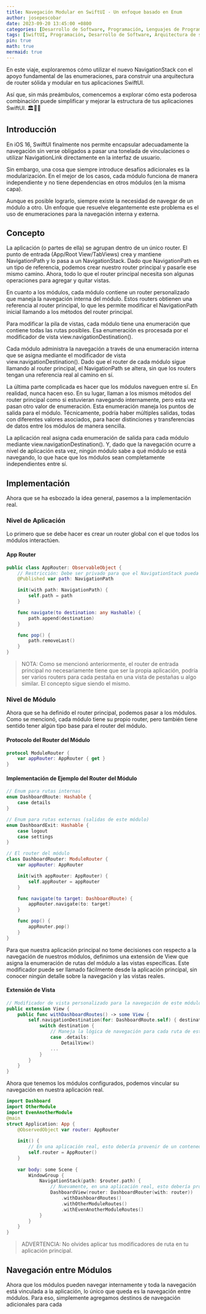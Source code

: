 ```yaml
---
title: Navegación Modular en SwiftUI - Un enfoque basado en Enum
author: josepescobar
date: 2023-09-20 13:45:00 +0800
categories: [Desarrollo de Software, Programación, Lenguajes de Programación]
tags: [SwiftUI, Programación, Desarrollo de Software, Arquitectura de software]
pin: true
math: true
mermaid: true
---
```


En este viaje, exploraremos cómo utilizar el nuevo NavigationStack con el apoyo fundamental de las enumeraciones, para construir una arquitectura de router sólida y modular en tus aplicaciones SwiftUI.

Así que, sin más preámbulos, comencemos a explorar cómo esta poderosa combinación puede simplificar y mejorar la estructura de tus aplicaciones SwiftUI. 🏛️🚀💡

## Introducción
En iOS 16, SwiftUI finalmente nos permite encapsular adecuadamente la navegación sin verse obligados a pasar una tonelada de vinculaciones o utilizar NavigationLink directamente en la interfaz de usuario.

Sin embargo, una cosa que siempre introduce desafíos adicionales es la modularización. En el mejor de los casos, cada módulo funciona de manera independiente y no tiene dependencias en otros módulos (en la misma capa).

Aunque es posible lograrlo, siempre existe la necesidad de navegar de un módulo a otro. Un enfoque que resuelve elegantemente este problema es el uso de enumeraciones para la navegación interna y externa.

## Concepto
La aplicación (o partes de ella) se agrupan dentro de un único router. El punto de entrada (App/Root View/TabViews) crea y mantiene NavigationPath y lo pasa a un NavigationStack. Dado que NavigationPath es un tipo de referencia, podemos crear nuestro router principal y pasarle ese mismo camino. Ahora, todo lo que el router principal necesita son algunas operaciones para agregar y quitar vistas.

En cuanto a los módulos, cada módulo contiene un router personalizado que maneja la navegación interna del módulo. Estos routers obtienen una referencia al router principal, lo que les permite modificar el NavigationPath inicial llamando a los métodos del router principal.

Para modificar la pila de vistas, cada módulo tiene una enumeración que contiene todas las rutas posibles. Esa enumeración es procesada por el modificador de vista view.navigationDestination().

Cada módulo administra la navegación a través de una enumeración interna que se asigna mediante el modificador de vista view.navigationDestination(). Dado que el router de cada módulo sigue llamando al router principal, el NavigationPath se altera, sin que los routers tengan una referencia real al camino en sí.

La última parte complicada es hacer que los módulos naveguen entre sí. En realidad, nunca hacen eso. En su lugar, llaman a los mismos métodos del router principal como si estuvieran navegando internamente, pero esta vez pasan otro valor de enumeración. Esta enumeración maneja los puntos de salida para el módulo. Técnicamente, podría haber múltiples salidas, todas con diferentes valores asociados, para hacer distinciones y transferencias de datos entre los módulos de manera sencilla.

La aplicación real asigna cada enumeración de salida para cada módulo mediante view.navigationDestination(). Y, dado que la navegación ocurre a nivel de aplicación esta vez, ningún módulo sabe a qué módulo se está navegando, lo que hace que los módulos sean completamente independientes entre sí.

## Implementación
Ahora que se ha esbozado la idea general, pasemos a la implementación real.

### Nivel de Aplicación
Lo primero que se debe hacer es crear un router global con el que todos los módulos interactúen.

#### App Router
```swift
public class AppRouter: ObservableObject {
    // Restricción: Debe ser privado para que el NavigationStack pueda vincularse a él
    @Published var path: NavigationPath

    init(with path: NavigationPath) {
        self.path = path
    }

    func navigate(to destination: any Hashable) {
        path.append(destination)
    }

    func pop() {
        path.removeLast()
    }
}
```

> NOTA: Como se mencionó anteriormente, el router de entrada principal no necesariamente tiene que ser la propia aplicación, podría ser varios routers para cada pestaña en una vista de pestañas u algo similar. El concepto sigue siendo el mismo.

### Nivel de Módulo
Ahora que se ha definido el router principal, podemos pasar a los módulos. Como se mencionó, cada módulo tiene su propio router, pero también tiene sentido tener algún tipo base para el router del módulo.

#### Protocolo del Router del Módulo
```swift
protocol ModuleRouter {
    var appRouter: AppRouter { get }
}
```

#### Implementación de Ejemplo del Router del Módulo
```swift
// Enum para rutas internas
enum DashboardRoute: Hashable {
    case details
}

// Enum para rutas externas (salidas de este módulo)
enum DashboardExit: Hashable {
    case logout
    case settings
}

// El router del módulo
class DashboardRouter: ModuleRouter {
    var appRouter: AppRouter

    init(with appRouter: AppRouter) {
        self.appRouter = appRouter
    }

    func navigate(to target: DashboardRoute) {
        appRouter.navigate(to: target)
    }

    func pop() {
        appRouter.pop()
    }
}
```

Para que nuestra aplicación principal no tome decisiones con respecto a la navegación de nuestros módulos, definimos una extensión de View que asigna la enumeración de rutas del módulo a las vistas específicas. Este modificador puede ser llamado fácilmente desde la aplicación principal, sin conocer ningún detalle sobre la navegación y las vistas reales.

#### Extensión de Vista
```swift
// Modificador de vista personalizado para la navegación de este módulo
public extension View {
    public func withDashboardRoutes() -> some View {
        self.navigationDestination(for: DashboardRoute.self) { destination in
            switch destination {
                // Maneja la lógica de navegación para cada ruta de este módulo
                case .details:
                    DetailView()
                ...
            }
        }
    }
}
```

Ahora que tenemos los módulos configurados, podemos vincular su navegación en nuestra aplicación real.

```swift
import Dashboard
import OtherModule
import EvenAnotherModule
@main
struct Application: App {
    @ObservedObject var router: AppRouter
    
    init() {
        // En una aplicación real, esto debería provenir de un contenedor de inyección de dependencias (DI).
        self.router = AppRouter()
    }
    
    var body: some Scene {
        WindowGroup {
            NavigationStack(path: $router.path) {
                // Nuevamente, en una aplicación real, esto debería provenir de un contenedor de inyección de dependencias (DI).
                DashboardView(router: DashboardRouter(with: router)) 
                    .withDashboardRoutes()
                    .withOtherModuleRoutes()
                    .withEvenAnotherModuleRoutes()
            }
        }
    }
}
```

> ADVERTENCIA: No olvides aplicar tus modificadores de ruta en tu aplicación principal.

## Navegación entre Módulos
Ahora que los módulos pueden navegar internamente y toda la navegación está vinculada a la aplicación, lo único que queda es la navegación entre módulos. Para eso, simplemente agregamos destinos de navegación adicionales para cada

